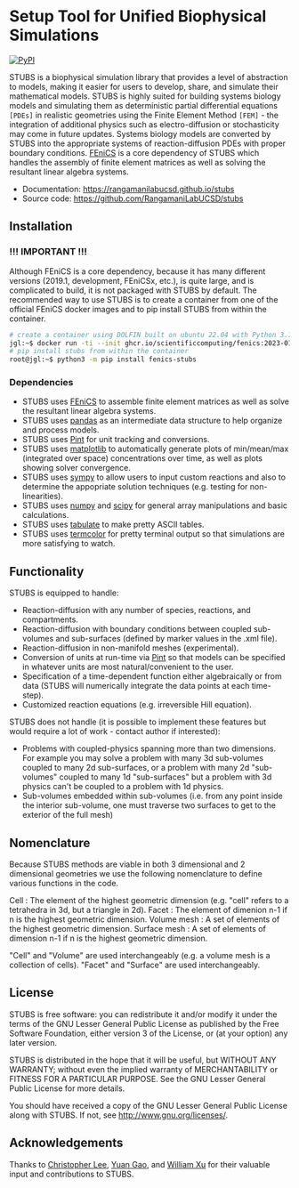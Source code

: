 Setup Tool for Unified Biophysical Simulations
==============================
[//]: # (Badges)
[![PyPI](https://img.shields.io/pypi/v/fenics-stubs)](https://pypi.org/project/fenics-stubs/)


STUBS is a biophysical simulation library that provides a level of abstraction to models, making it easier for users to develop, share, and simulate their mathematical models. 
STUBS is highly suited for building systems biology models and simulating them as deterministic partial differential equations `[PDEs]` in realistic geometries using the Finite Element Method `[FEM]` - the integration of additional physics such as electro-diffusion or stochasticity may come in future updates. 
Systems biology models are converted by STUBS into the appropriate systems of reaction-diffusion PDEs with proper boundary conditions. 
[FEniCS](https://fenicsproject.org/) is a core dependency of STUBS which handles the assembly of finite element matrices as well as solving the resultant linear algebra systems. 

- Documentation: https://rangamanilabucsd.github.io/stubs
- Source code: https://github.com/RangamaniLabUCSD/stubs


## Installation

### !!! IMPORTANT !!!
Although FEniCS is a core dependency, because it has many different versions (2019.1, development, FEniCSx, etc.), is quite large, and is complicated to build, it is not packaged with STUBS by default. The recommended way to use STUBS is to create a container from one of the official FEniCS docker images and to pip install STUBS from within the container.

```bash
# create a container using DOLFIN built on ubuntu 22.04 with Python 3.10
jgl:~$ docker run -ti --init ghcr.io/scientificcomputing/fenics:2023-01-16
# pip install stubs from within the container
root@jgl:~$ python3 -m pip install fenics-stubs
```

### Dependencies
* STUBS uses [FEniCS](https://fenicsproject.org/) to assemble finite element matrices as well as solve the resultant linear algebra systems.
* STUBS uses [pandas](https://pandas.pydata.org/) as an intermediate data structure to help organize and process models.
* STUBS uses [Pint](https://pint.readthedocs.io/en/stable/) for unit tracking and conversions.
* STUBS uses [matplotlib](https://matplotlib.org/) to automatically generate plots of min/mean/max (integrated over space) concentrations over time, as well as plots showing solver convergence.
* STUBS uses [sympy](https://www.sympy.org/) to allow users to input custom reactions and also to determine the appopriate solution techniques (e.g. testing for non-linearities).
* STUBS uses [numpy](https://numpy.org/) and [scipy](https://www.scipy.org/) for general array manipulations and basic calculations.
* STUBS uses [tabulate](https://pypi.org/project/tabulate/) to make pretty ASCII tables.
* STUBS uses [termcolor](https://pypi.org/project/termcolor/) for pretty terminal output so that simulations are more satisfying to watch.

## Functionality
STUBS is equipped to handle:
* Reaction-diffusion with any number of species, reactions, and compartments.
* Reaction-diffusion with boundary conditions between coupled sub-volumes and sub-surfaces (defined by marker values in the .xml file).
* Reaction-diffusion in non-manifold meshes (experimental).
* Conversion of units at run-time via [Pint](https://pint.readthedocs.io/en/stable/) so that models can be specified in whatever units are most natural/convenient to the user.
* Specification of a time-dependent function either algebraically or from data (STUBS will numerically integrate the data points at each time-step).
* Customized reaction equations (e.g. irreversible Hill equation).

STUBS does not handle (it is possible to implement these features but would require a lot of work - contact author if interested):
* Problems with coupled-physics spanning more than two dimensions. For example you may solve a problem with many 3d sub-volumes coupled to many 2d sub-surfaces, or a problem with many 2d "sub-volumes" coupled to many 1d "sub-surfaces" but a problem with 3d physics can't be coupled to a problem with 1d physics.
* Sub-volumes embedded within sub-volumes (i.e. from any point inside the interior sub-volume, one must traverse two surfaces to get to the exterior of the full mesh)

## Nomenclature
Because STUBS methods are viable in both 3 dimensional and 2 dimensional geometries we use the following nomenclature to define various functions in the code. 

Cell            : The element of the highest geometric dimension (e.g. "cell" refers to a tetrahedra in 3d, but a triangle in 2d).
Facet           : The element of dimenion n-1 if n is the highest geometric dimension.
Volume mesh     : A set of elements of the highest geometric dimension.
Surface mesh    : A set of elements of dimension n-1 if n is the highest geometric dimension.

"Cell" and "Volume" are used interchangeably (e.g. a volume mesh is a collection of cells). "Facet" and "Surface" are used interchangeably.

## License
STUBS is free software: you can redistribute it and/or modify
it under the terms of the GNU Lesser General Public License as published by
the Free Software Foundation, either version 3 of the License, or
(at your option) any later version.

STUBS is distributed in the hope that it will be useful,
but WITHOUT ANY WARRANTY; without even the implied warranty of
MERCHANTABILITY or FITNESS FOR A PARTICULAR PURPOSE. See the
GNU Lesser General Public License for more details.

You should have received a copy of the GNU Lesser General Public License
along with STUBS. If not, see <http://www.gnu.org/licenses/>.

## Acknowledgements

Thanks to [Christopher Lee](https://github.com/ctlee), [Yuan Gao](https://github.com/Rabona17), and [William Xu](https://github.com/willxu1234) for their valuable input and contributions to STUBS.
